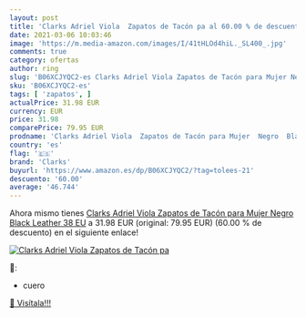 ```yaml
---
layout: post
title: 'Clarks Adriel Viola  Zapatos de Tacón pa al 60.00 % de descuento'
date: 2021-03-06 10:03:46
image: 'https://m.media-amazon.com/images/I/41tHLOd4hiL._SL400_.jpg'
comments: true
category: ofertas
author: ring
slug: 'B06XCJYQC2-es Clarks Adriel Viola Zapatos de Tacón para Mujer Negro...'
sku: 'B06XCJYQC2-es'
tags: [ 'zapatos', ]
actualPrice: 31.98 EUR
currency: EUR
price: 31.98
comparePrice: 79.95 EUR
prodname: 'Clarks Adriel Viola  Zapatos de Tacón para Mujer  Negro  Black Leather   38 EU'
country: 'es'
flag: '🇪🇸'
brand: 'Clarks'
buyurl: 'https://www.amazon.es/dp/B06XCJYQC2/?tag=tolees-21'
descuento: '60.00'
average: '46.744'
---
```


Ahora mismo tienes [Clarks Adriel Viola  Zapatos de Tacón para Mujer  Negro  Black Leather   38 EU](https://www.amazon.es/dp/B06XCJYQC2/?tag=tolees-21) a 31.98 EUR (original: 79.95 EUR) (60.00 %  de descuento) en el siguiente enlace!

[![Clarks Adriel Viola  Zapatos de Tacón pa](https://m.media-amazon.com/images/I/41tHLOd4hiL._SL400_.jpg)](https://www.amazon.es/dp/B06XCJYQC2/?tag=tolees-21)

🔎:

- cuero

[🛒 Visítala!!!](https://www.amazon.es/dp/B06XCJYQC2/?tag=tolees-21)
